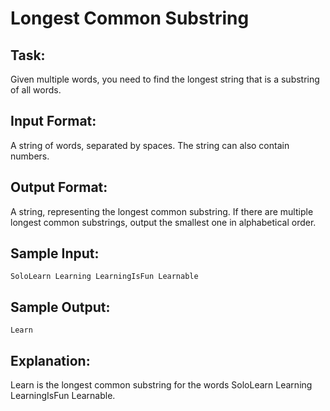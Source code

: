 ﻿# Longest Common Substring  

## Task:
Given multiple words, you need to find the longest string that is a substring of all words. 

## Input Format:
A string of words, separated by spaces. The string can also contain numbers.

## Output Format:
A string, representing the longest common substring. 
If there are multiple longest common substrings, output the smallest one in alphabetical order.

## Sample Input:
```
SoloLearn Learning LearningIsFun Learnable
```

## Sample Output:
```
Learn
```

## Explanation: 
Learn is the longest common substring for the words SoloLearn Learning LearningIsFun Learnable.